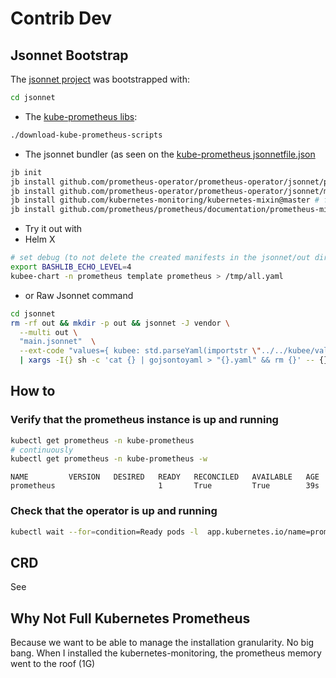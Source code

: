 # Contrib Dev


## Jsonnet Bootstrap

The [jsonnet project](jsonnet/README.md) was bootstrapped with:
```bash
cd jsonnet
```
* The [kube-prometheus libs](utilities/download-kube-prometheus-scripts):
```bash
./download-kube-prometheus-scripts
```
* The jsonnet bundler (as seen on the [kube-prometheus jsonnetfile.json](https://github.com/prometheus-operator/kube-prometheus/blob/main/jsonnet/kube-prometheus/jsonnetfile.json)
```bash
jb init
jb install github.com/prometheus-operator/prometheus-operator/jsonnet/prometheus-operator@main
jb install github.com/prometheus-operator/prometheus-operator/jsonnet/mixin@main
jb install github.com/kubernetes-monitoring/kubernetes-mixin@master # for alerts, dashboard for prometheus and prometheus operator
jb install github.com/prometheus/prometheus/documentation/prometheus-mixin@v3.1.0
```
* Try it out with
* Helm X
```bash
# set debug (to not delete the created manifests in the jsonnet/out directory)
export BASHLIB_ECHO_LEVEL=4
kubee-chart -n prometheus template prometheus > /tmp/all.yaml
```
* or Raw Jsonnet command
```bash
cd jsonnet
rm -rf out && mkdir -p out && jsonnet -J vendor \
  --multi out \
  "main.jsonnet"  \
  --ext-code "values={ kubee: std.parseYaml(importstr \"../../kubee/values.yaml\") }" \
  | xargs -I{} sh -c 'cat {} | gojsontoyaml > "{}.yaml" && rm {}' -- {}
```


## How to



### Verify that the prometheus instance is up and running

```bash
kubectl get prometheus -n kube-prometheus
# continuously
kubectl get prometheus -n kube-prometheus -w  
```
```
NAME         VERSION   DESIRED   READY   RECONCILED   AVAILABLE   AGE
prometheus                       1       True         True        39s
```

### Check that the operator is up and running

```bash
kubectl wait --for=condition=Ready pods -l  app.kubernetes.io/name=prometheus-operator -n kube-prometheus
```


## CRD

See [](../prometheus-crds/README.md)

## Why Not Full Kubernetes Prometheus

Because we want to be able to manage the installation granularity. No big bang.
When I installed the kubernetes-monitoring, the prometheus memory went to the roof (1G)

